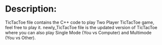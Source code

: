 # Description:
TicTacToe file contains the C++ code to play Two Player TicTacToe game, feel free to play it.
newly_TicTacToe file is the updated version of TicTacToe where you can also play Single Mode (You vs Computer) and Multimode (You vs Other).
